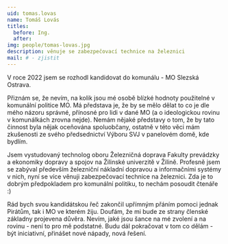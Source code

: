 ```yaml
---
uid: tomas.lovas
name: Tomáš Lovás
titles:
  before: Ing.
  after:
img: people/tomas-lovas.jpg 
description: věnuje se zabezpečovací technice na železnici 
mail: # - zjistit
---
```


V roce 2022 jsem se rozhodl kandidovat do komunálu - MO Slezská Ostrava.

Přiznám se, že nevím, na kolik jsou mé osobě blízké hodnoty použitelné v komunální politice MO. Má představa je, že by se mělo dělat to co je dle mého názoru správné, přínosné pro lidi v dané MO (a o ideologickou rovinu v komunálkách zrovna nejde). Nemám nějaké představy o tom, že by tato činnost byla nějak oceňována spoluobčany, ostatně v této věci mám zkušenosti ze svého předsednictví Výboru SVJ v panelovém domě, kde bydlím.

Jsem vystudovaný technolog oboru Železničná doprava Fakulty prevádzky a ekonomiky dopravy a spojov na Žilinské univerzitě v Žilině. Profesně jsem se zabýval především železniční nákladní dopravou a informačními systémy v nich, nyní se více věnuji zabezpečovací technice na železnici. Zda je to dobrým předpokladem pro komunální politiku, to nechám posoudit čtenáře :)

Rád bych svou kandidátskou řeč zakončil upřímným přáním pomoci jednak Pirátům, tak i MO ve kterém žiju. Doufám, že mi bude ze strany členské základny projevena důvěra. Nevím, jaké jsou šance na mé zvolení a na rovinu - není to pro mě podstatné. Budu dál pokračovat v tom co dělám - být iniciativní, přinášet nové nápady, nová řešení.
